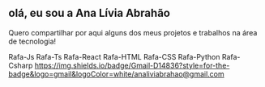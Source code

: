 ## olá, eu sou a Ana Lívia Abrahão 

Quero compartilhar por aqui alguns dos meus projetos e trabalhos na área de tecnologia!

Rafa-Js Rafa-Ts Rafa-React Rafa-HTML Rafa-CSS Rafa-Python Rafa-Csharp
https://img.shields.io/badge/Gmail-D14836?style=for-the-badge&logo=gmail&logoColor=white/analiviabrahao@gmail.com
     

<!--
**analiviaabrahao/analiviaabrahao** is a ✨ _special_ ✨ repository because its `README.md` (this file) appears on your GitHub profile.

Here are some ideas to get you started:

- 🔭 I’m currently working on ...
- 🌱 I’m currently learning ...
- 👯 I’m looking to collaborate on ...
- 🤔 I’m looking for help with ...
- 💬 Ask me about ...
- 📫 How to reach me: ...
- 😄 Pronouns: ...
- ⚡ Fun fact: ...
-->
